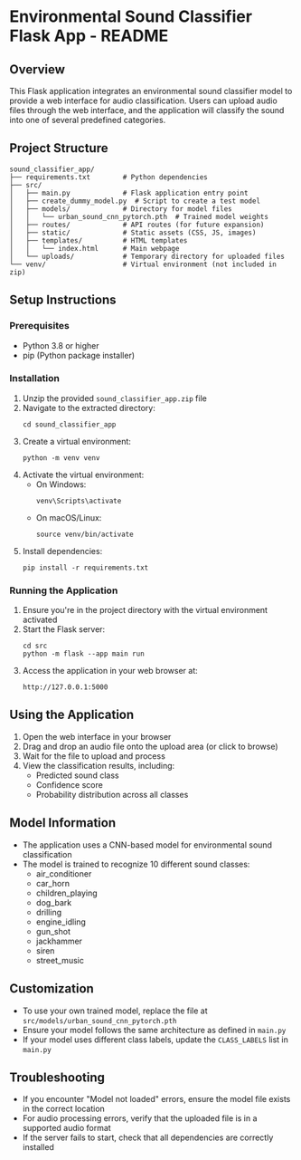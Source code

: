 # Environmental Sound Classifier Flask App - README

## Overview
This Flask application integrates an environmental sound classifier model to provide a web interface for audio classification. Users can upload audio files through the web interface, and the application will classify the sound into one of several predefined categories.

## Project Structure
```
sound_classifier_app/
├── requirements.txt        # Python dependencies
├── src/
│   ├── main.py             # Flask application entry point
│   ├── create_dummy_model.py  # Script to create a test model
│   ├── models/             # Directory for model files
│   │   └── urban_sound_cnn_pytorch.pth  # Trained model weights
│   ├── routes/             # API routes (for future expansion)
│   ├── static/             # Static assets (CSS, JS, images)
│   ├── templates/          # HTML templates
│   │   └── index.html      # Main webpage
│   └── uploads/            # Temporary directory for uploaded files
└── venv/                   # Virtual environment (not included in zip)
```

## Setup Instructions

### Prerequisites
- Python 3.8 or higher
- pip (Python package installer)

### Installation
1. Unzip the provided `sound_classifier_app.zip` file
2. Navigate to the extracted directory:
   ```
   cd sound_classifier_app
   ```
3. Create a virtual environment:
   ```
   python -m venv venv
   ```
4. Activate the virtual environment:
   - On Windows:
     ```
     venv\Scripts\activate
     ```
   - On macOS/Linux:
     ```
     source venv/bin/activate
     ```
5. Install dependencies:
   ```
   pip install -r requirements.txt
   ```

### Running the Application
1. Ensure you're in the project directory with the virtual environment activated
2. Start the Flask server:
   ```
   cd src
   python -m flask --app main run
   ```
3. Access the application in your web browser at:
   ```
   http://127.0.0.1:5000
   ```

## Using the Application
1. Open the web interface in your browser
2. Drag and drop an audio file onto the upload area (or click to browse)
3. Wait for the file to upload and process
4. View the classification results, including:
   - Predicted sound class
   - Confidence score
   - Probability distribution across all classes

## Model Information
- The application uses a CNN-based model for environmental sound classification
- The model is trained to recognize 10 different sound classes:
  - air_conditioner
  - car_horn
  - children_playing
  - dog_bark
  - drilling
  - engine_idling
  - gun_shot
  - jackhammer
  - siren
  - street_music

## Customization
- To use your own trained model, replace the file at `src/models/urban_sound_cnn_pytorch.pth`
- Ensure your model follows the same architecture as defined in `main.py`
- If your model uses different class labels, update the `CLASS_LABELS` list in `main.py`

## Troubleshooting
- If you encounter "Model not loaded" errors, ensure the model file exists in the correct location
- For audio processing errors, verify that the uploaded file is in a supported audio format
- If the server fails to start, check that all dependencies are correctly installed
